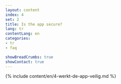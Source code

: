 ```yaml
---
layout: content
index: 4
set: 2
title: Is the app secure?
lang: tr
contentLang: en
categories:
- tr
- faq

showBreadCrumbs: true
showContact: true
---
```

{% include content/en/4-werkt-de-app-veilig.md %}
